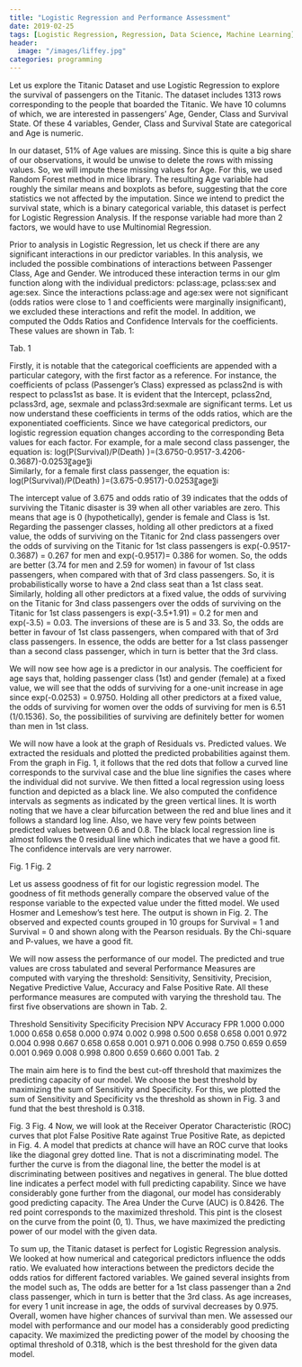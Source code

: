 ```yaml
---
title: "Logistic Regression and Performance Assessment"
date: 2019-02-25
tags: [Logistic Regression, Regression, Data Science, Machine Learning]
header:
  image: "/images/liffey.jpg"
categories: programming
---
```

Let us explore the Titanic Dataset and use Logistic Regression to explore the survival of passengers on the Titanic. The dataset includes 1313 rows corresponding to the people that boarded the Titanic. We have 10 columns of which, we are interested in passengers’ Age, Gender, Class and Survival State. Of these 4 variables, Gender, Class and Survival State are categorical and Age is numeric.

In our dataset, 51% of Age values are missing. Since this is quite a big share of our observations, it would be unwise to delete the rows with missing values. So, we will impute these missing values for Age. For this, we used Random Forest method in mice library. The resulting Age variable had roughly the similar means and boxplots as before, suggesting that the core statistics we not affected by the imputation. Since we intend to predict the survival state, which is a binary categorical variable, this dataset is perfect for Logistic Regression Analysis. If the response variable had more than 2 factors, we would have to use Multinomial Regression.

Prior to analysis in Logistic Regression, let us check if there are any significant interactions in our predictor variables. In this analysis, we included the possible combinations of interactions between Passenger Class, Age and Gender. We introduced these interaction terms in our glm function along with the individual predictors: pclass:age, pclass:sex and age:sex. Since the interactions pclass:age and age:sex were not significant (odds ratios were close to 1 and coefficients were marginally insignificant), we excluded these interactions and refit the model. In addition, we computed the Odds Ratios and Confidence Intervals for the coefficients. These values are shown in Tab. 1:


Tab. 1

Firstly, it is notable that the categorical coefficients are appended with a particular category, with the first factor as a reference. For instance, the coefficients of pclass (Passenger’s Class) expressed as pclass2nd is with respect to pclass1st as base. It is evident that the Intercept, pclass2nd, pclass3rd, age, sexmale and pclass3rd:sexmale are significant terms. Let us now understand these coefficients in terms of the odds ratios, which are the exponentiated coefficients. Since we have categorical predictors, our logistic regression equation changes according to the corresponding Beta values for each factor. For example, for a male second class passenger, the equation is:
log⁡(P(Survival)/P(Death) )=(3.6750-0.9517-3.4206-0.3687)-0.0253〖age〗i  
Similarly, for a female first class passenger, the equation is:
log⁡(P(Survival)/P(Death) )=(3.675-0.9517)-0.0253〖age〗i

The intercept value of 3.675 and odds ratio of 39 indicates that the odds of surviving the Titanic disaster is 39 when all other variables are zero. This means that age is 0 (hypothetically), gender is female and Class is 1st. Regarding the passenger classes, holding all other predictors at a fixed value, the odds of surviving on the Titanic for 2nd class passengers over the odds of surviving on the Titanic for 1st class passengers is exp(-0.9517-0.3687) = 0.267 for men and exp(-0.9517)= 0.386 for women. So, the odds are better (3.74 for men and 2.59 for women) in favour of 1st class passengers, when compared with that of 3rd class passengers. So, it is probabilistically worse to have a 2nd class seat than a 1st class seat. Similarly, holding all other predictors at a fixed value, the odds of surviving on the Titanic for 3nd class passengers over the odds of surviving on the Titanic for 1st class passengers is exp(-3.5+1.91) = 0.2 for men and exp(-3.5) = 0.03. The inversions of these are is 5 and 33. So, the odds are better in favour of 1st class passengers, when compared with that of 3rd class passengers. In essence, the odds are better for a 1st class passenger than a second class passenger, which in turn is better that the 3rd class.

We will now see how age is a predictor in our analysis. The coefficient for age says that, holding passenger class (1st) and gender (female) at a fixed value, we will see that the odds of surviving for a one-unit increase in age since exp(-0.0253) = 0.9750. Holding all other predictors at a fixed value, the odds of surviving for women over the odds of surviving for men is 6.51 (1/0.1536). So, the possibilities of surviving are definitely better for women than men in 1st class.

We will now have a look at the graph of Residuals vs. Predicted values. We extracted the residuals and plotted the predicted probabilities against them. From the graph in Fig. 1, it follows that the red dots that follow a curved line corresponds to the survival case and the blue line signifies the cases where the individual did not survive. We then fitted a local regression using loess function and depicted as a black line. We also computed the confidence intervals as segments as indicated by the green vertical lines. It is worth noting that we have a clear bifurcation between the red and blue lines and it follows a standard log line. Also, we have very few points between predicted values between 0.6 and 0.8. The black local regression line is almost follows the 0 residual line which indicates that we have a good fit. The confidence intervals are very narrower.


Fig. 1 						Fig. 2

Let us assess goodness of fit for our logistic regression model. The goodness of fit methods generally compare the observed value of the response variable to the expected value under the fitted model. We used Hosmer and Lemeshow’s test here. The output is shown in Fig. 2. The observed and expected counts grouped in 10 groups for Survival = 1 and Survival = 0 and shown along with the Pearson residuals. By the Chi-square and P-values, we have a good fit.

We will now assess the performance of our model. The predicted and true values are cross tabulated and several Performance Measures are computed with varying the threshold: Sensitivity, Sensitivity, Precision, Negative Predictive Value, Accuracy and False Positive Rate. All these performance measures are computed with varying the threshold tau. The first five observations are shown in Tab. 2.

Threshold	Sensitivity	Specificity	Precision	NPV	Accuracy	FPR
1.000	0.000	1.000		0.658	0.658	0.000
0.974	0.002	0.998	0.500	0.658	0.658	0.001
0.972	0.004	0.998	0.667	0.658	0.658	0.001
0.971	0.006	0.998	0.750	0.659	0.659	0.001
0.969	0.008	0.998	0.800	0.659	0.660	0.001
Tab. 2

The main aim here is to find the best cut-off threshold that maximizes the predicting capacity of our model. We choose the best threshold by maximizing the sum of Sensitivity and Specificity. For this, we plotted the sum of Sensitivity and Specificity vs the threshold as shown in Fig. 3 and fund that the best threshold is 0.318.

Fig. 3 					Fig. 4
Now, we will look at the Receiver Operator Characteristic (ROC) curves that plot False Positive Rate against True Positive Rate, as depicted in Fig. 4. A model that predicts at chance will have an ROC curve that looks like the diagonal grey dotted line. That is not a discriminating model. The further the curve is from the diagonal line, the better the model is at discriminating between positives and negatives in general. The blue dotted line indicates a perfect model with full predicting capability. Since we have considerably gone further from the diagonal, our model has considerably good predicting capacity. The Area Under the Curve (AUC) is 0.8426. The red point corresponds to the maximized threshold. This pint is the closest on the curve from the point (0, 1). Thus, we have maximized the predicting power of our model with the given data.

To sum up, the Titanic dataset is perfect for Logistic Regression analysis. We looked at how numerical and categorical predictors influence the odds ratio. We evaluated how interactions between the predictors decide the odds ratios for different factored variables. We gained several insights from the model such as,
	The odds are better for a 1st class passenger than a 2nd class passenger, which in turn is better that the 3rd class.
	As age increases, for every 1 unit increase in age, the odds of survival decreases by 0.975.
	Overall, women have higher chances of survival than men.
We assessed our model with performance and our model has a considerably good predicting capacity. We maximized the predicting power of the model by choosing the optimal threshold of 0.318, which is the best threshold for the given data model.
